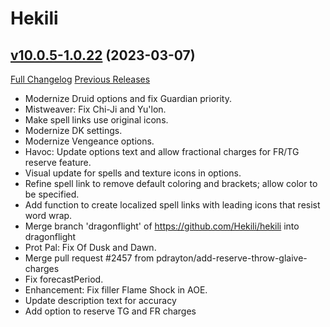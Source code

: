# Hekili

## [v10.0.5-1.0.22](https://github.com/Hekili/hekili/tree/v10.0.5-1.0.22) (2023-03-07)
[Full Changelog](https://github.com/Hekili/hekili/compare/v10.0.5-1.0.21...v10.0.5-1.0.22) [Previous Releases](https://github.com/Hekili/hekili/releases)

- Modernize Druid options and fix Guardian priority.  
- Mistweaver: Fix Chi-Ji and Yu'lon.  
- Make spell links use original icons.  
- Modernize DK settings.  
- Modernize Vengeance options.  
- Havoc: Update options text and allow fractional charges for FR/TG reserve feature.  
- Visual update for spells and texture icons in options.  
- Refine spell link to remove default coloring and brackets; allow color to be specified.  
- Add function to create localized spell links with leading icons that resist word wrap.  
- Merge branch 'dragonflight' of https://github.com/Hekili/hekili into dragonflight  
- Prot Pal: Fix Of Dusk and Dawn.  
- Merge pull request #2457 from pdrayton/add-reserve-throw-glaive-charges  
- Fix forecastPeriod.  
- Enhancement: Fix filler Flame Shock in AOE.  
- Update description text for accuracy  
- Add option to reserve TG and FR charges  
